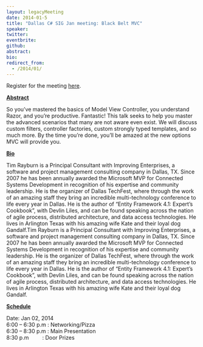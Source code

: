 ```yaml
---
layout: legacyMeeting
date: 2014-01-5
title: "Dallas C# SIG Jan meeting: Black Belt MVC"
speaker:
twitter:
eventbrite:
github:
abstract:
bio:
redirect_from:
  - /2014/01/
---
```


<p>Register for the meeting&nbsp;<a href="http://sigjan.eventbrite.com">here</a>.<br />
<strong></strong></p>
<p><strong><span style="text-decoration: underline;">Abstract</span></strong></p>
<p>So you&#8217;ve mastered the basics of Model View Controller, you understand Razor, and you&#8217;re productive. Fantastic! This talk seeks to help you master the advanced scenarios that many are not aware even exist. We will discuss custom filters, controller factories, custom strongly typed templates, and so much more. By the time you&#8217;re done, you&#8217;ll be amazed at the new options MVC will provide you.</p>
<p><strong><span style="text-decoration: underline;">Bio</span></strong></p>
<p>Tim Rayburn is a Principal Consultant with Improving Enterprises, a software and project management consulting company in Dallas, TX. Since 2007 he has been annually awarded the Microsoft MVP for Connected Systems Development in recognition of his expertise and community leadership. He is the organizer of Dallas TechFest, where through the work of an amazing staff they bring an incredible multi-technology conference to life every year in Dallas. He is the author of &#8220;Entity Framework 4.1: Expert&#8217;s Cookbook&#8221;, with Devlin Liles, and can be found speaking across the nation of agile process, distributed architecture, and data access technologies. He lives in Arlington Texas with his amazing wife Kate and their loyal dog Gandalf.Tim Rayburn is a Principal Consultant with Improving Enterprises, a software and project management consulting company in Dallas, TX. Since 2007 he has been annually awarded the Microsoft MVP for Connected Systems Development in recognition of his expertise and community leadership. He is the organizer of Dallas TechFest, where through the work of an amazing staff they bring an incredible multi-technology conference to life every year in Dallas. He is the author of &#8220;Entity Framework 4.1: Expert&#8217;s Cookbook&#8221;, with Devlin Liles, and can be found speaking across the nation of agile process, distributed architecture, and data access technologies. He lives in Arlington Texas with his amazing wife Kate and their loyal dog Gandalf.</p>
<p><strong><span style="text-decoration: underline;">Schedule</span></strong></p>
<p>Date: Jan 02, 2014<br />
6:00 &#8211; 6:30 p.m : Networking/Pizza<br />
6:30 &#8211; 8:30 p.m : Main Presentation<br />
8:30 p.m &nbsp; &nbsp; &nbsp; &nbsp; : Door Prizes</p>


